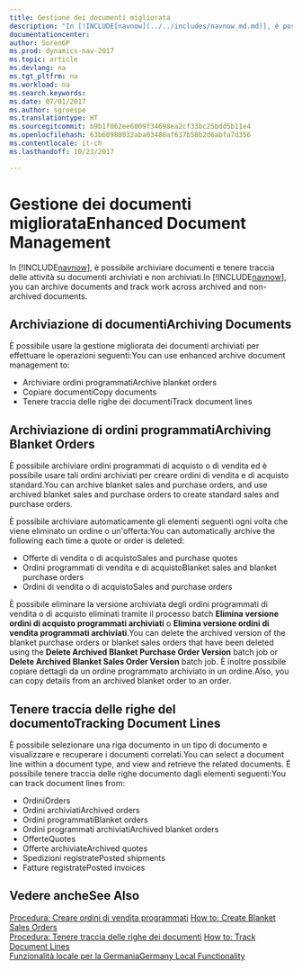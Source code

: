```yaml
---
title: Gestione dei documenti migliorata
description: "In [!INCLUDE[navnow](../../includes/navnow_md.md)], è possibile archiviare documenti e tenere traccia delle attività su documenti archiviati e non archiviati."
documentationcenter: 
author: SorenGP
ms.prod: dynamics-nav-2017
ms.topic: article
ms.devlang: na
ms.tgt_pltfrm: na
ms.workload: na
ms.search.keywords: 
ms.date: 07/01/2017
ms.author: sgroespe
ms.translationtype: HT
ms.sourcegitcommit: b9b1f062ee6009f34698ea2cf33bc25bdd5b11e4
ms.openlocfilehash: 63b60980032aba03488af637b58b2d6abfa7d356
ms.contentlocale: it-ch
ms.lasthandoff: 10/23/2017

---
```

# <a name="enhanced-document-management"></a><span data-ttu-id="7c228-103">Gestione dei documenti migliorata</span><span class="sxs-lookup"><span data-stu-id="7c228-103">Enhanced Document Management</span></span>
<span data-ttu-id="7c228-104">In [!INCLUDE[navnow](../../includes/navnow_md.md)], è possibile archiviare documenti e tenere traccia delle attività su documenti archiviati e non archiviati.</span><span class="sxs-lookup"><span data-stu-id="7c228-104">In [!INCLUDE[navnow](../../includes/navnow_md.md)], you can archive documents and track work across archived and non-archived documents.</span></span>  

## <a name="archiving-documents"></a><span data-ttu-id="7c228-105">Archiviazione di documenti</span><span class="sxs-lookup"><span data-stu-id="7c228-105">Archiving Documents</span></span>  
 <span data-ttu-id="7c228-106">È possibile usare la gestione migliorata dei documenti archiviati per effettuare le operazioni seguenti:</span><span class="sxs-lookup"><span data-stu-id="7c228-106">You can use enhanced archive document management to:</span></span>  

- <span data-ttu-id="7c228-107">Archiviare ordini programmati</span><span class="sxs-lookup"><span data-stu-id="7c228-107">Archive blanket orders</span></span>  
- <span data-ttu-id="7c228-108">Copiare documenti</span><span class="sxs-lookup"><span data-stu-id="7c228-108">Copy documents</span></span>  
- <span data-ttu-id="7c228-109">Tenere traccia delle righe dei documenti</span><span class="sxs-lookup"><span data-stu-id="7c228-109">Track document lines</span></span>  

## <a name="archiving-blanket-orders"></a><span data-ttu-id="7c228-110">Archiviazione di ordini programmati</span><span class="sxs-lookup"><span data-stu-id="7c228-110">Archiving Blanket Orders</span></span>  
<span data-ttu-id="7c228-111">È possibile archiviare ordini programmati di acquisto o di vendita ed è possibile usare tali ordini archiviati per creare ordini di vendita e di acquisto standard.</span><span class="sxs-lookup"><span data-stu-id="7c228-111">You can archive blanket sales and purchase orders, and use archived blanket sales and purchase orders to create standard sales and purchase orders.</span></span>  

<span data-ttu-id="7c228-112">È possibile archiviare automaticamente gli elementi seguenti ogni volta che viene eliminato un ordine o un'offerta:</span><span class="sxs-lookup"><span data-stu-id="7c228-112">You can automatically archive the following each time a quote or order is deleted:</span></span>  

- <span data-ttu-id="7c228-113">Offerte di vendita o di acquisto</span><span class="sxs-lookup"><span data-stu-id="7c228-113">Sales and purchase quotes</span></span>  
- <span data-ttu-id="7c228-114">Ordini programmati di vendita e di acquisto</span><span class="sxs-lookup"><span data-stu-id="7c228-114">Blanket sales and blanket purchase orders</span></span>  
- <span data-ttu-id="7c228-115">Ordini di vendita o di acquisto</span><span class="sxs-lookup"><span data-stu-id="7c228-115">Sales and purchase orders</span></span>  

<span data-ttu-id="7c228-116">È possibile eliminare la versione archiviata degli ordini programmati di vendita o di acquisto eliminati tramite il processo batch **Elimina versione ordini di acquisto programmati archiviati** o **Elimina versione ordini di vendita programmati archiviati**.</span><span class="sxs-lookup"><span data-stu-id="7c228-116">You can delete the archived version of the blanket purchase orders or blanket sales orders that have been deleted using the **Delete Archived Blanket Purchase Order Version** batch job or **Delete Archived Blanket Sales Order Version** batch job.</span></span> <span data-ttu-id="7c228-117">È inoltre possibile copiare dettagli da un ordine programmato archiviato in un ordine.</span><span class="sxs-lookup"><span data-stu-id="7c228-117">Also, you can copy details from an archived blanket order to an order.</span></span>  

## <a name="tracking-document-lines"></a><span data-ttu-id="7c228-118">Tenere traccia delle righe del documento</span><span class="sxs-lookup"><span data-stu-id="7c228-118">Tracking Document Lines</span></span>  
<span data-ttu-id="7c228-119">È possibile selezionare una riga documento in un tipo di documento e visualizzare e recuperare i documenti correlati.</span><span class="sxs-lookup"><span data-stu-id="7c228-119">You can select a document line within a document type, and view and retrieve the related documents.</span></span> <span data-ttu-id="7c228-120">È possibile tenere traccia delle righe documento dagli elementi seguenti:</span><span class="sxs-lookup"><span data-stu-id="7c228-120">You can track document lines from:</span></span>  

- <span data-ttu-id="7c228-121">Ordini</span><span class="sxs-lookup"><span data-stu-id="7c228-121">Orders</span></span>  
- <span data-ttu-id="7c228-122">Ordini archiviati</span><span class="sxs-lookup"><span data-stu-id="7c228-122">Archived orders</span></span>  
- <span data-ttu-id="7c228-123">Ordini programmati</span><span class="sxs-lookup"><span data-stu-id="7c228-123">Blanket orders</span></span>  
- <span data-ttu-id="7c228-124">Ordini programmati archiviati</span><span class="sxs-lookup"><span data-stu-id="7c228-124">Archived blanket orders</span></span>  
- <span data-ttu-id="7c228-125">Offerte</span><span class="sxs-lookup"><span data-stu-id="7c228-125">Quotes</span></span>  
- <span data-ttu-id="7c228-126">Offerte archiviate</span><span class="sxs-lookup"><span data-stu-id="7c228-126">Archived quotes</span></span>  
- <span data-ttu-id="7c228-127">Spedizioni registrate</span><span class="sxs-lookup"><span data-stu-id="7c228-127">Posted shipments</span></span>  
- <span data-ttu-id="7c228-128">Fatture registrate</span><span class="sxs-lookup"><span data-stu-id="7c228-128">Posted invoices</span></span>  

## <a name="see-also"></a><span data-ttu-id="7c228-129">Vedere anche</span><span class="sxs-lookup"><span data-stu-id="7c228-129">See Also</span></span>  
 <span data-ttu-id="7c228-130">[Procedura: Creare ordini di vendita programmati](../../sales-how-to-create-blanket-sales-orders.md) </span><span class="sxs-lookup"><span data-stu-id="7c228-130">[How to: Create Blanket Sales Orders](../../sales-how-to-create-blanket-sales-orders.md) </span></span>  
 <span data-ttu-id="7c228-131">[Procedura: Tenere traccia delle righe dei documenti](how-to-track-document-lines.md) </span><span class="sxs-lookup"><span data-stu-id="7c228-131">[How to: Track Document Lines](how-to-track-document-lines.md) </span></span>  
 [<span data-ttu-id="7c228-132">Funzionalità locale per la Germania</span><span class="sxs-lookup"><span data-stu-id="7c228-132">Germany Local Functionality</span></span>](../Germany/germany-local-functionality.md)

